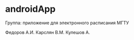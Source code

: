 androidApp
==========
Группа: приложение для электронного расписания МГТУ

Федоров А.И.
Карслян В.М.
Кулешов А.
